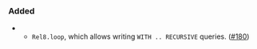 ### Added

- - `Rel8.loop`, which allows writing `WITH .. RECURSIVE` queries. ([#180](https://github.com/circuithub/rel8/pull/180))